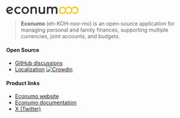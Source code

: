 ![This is an image](econumo.png)

> **Econumo** (eh-KOH-noo-mo) is an open-source application for managing personal and family finances, supporting multiple currencies, joint accounts, and budgets.

#### Open Source
- [GitHub discussions](https://github.com/orgs/econumo/discussions)
- [Localization](https://crowdin.com/project/econumo) [![Crowdin](https://badges.crowdin.net/econumo/localized.svg)](https://crowdin.com/project/econumo)

#### Product links
- [Econumo website](https://econumo.com/?utm_source=github)
- [Econumo documentation](https://econumo.com/docs/?utm_source=github)
- [X (Twitter)](https://x.com/econumo)
